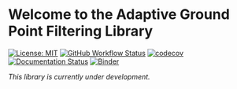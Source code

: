 # Welcome to the Adaptive Ground Point Filtering Library

[![License: MIT](https://img.shields.io/badge/License-MIT-yellow.svg)](https://opensource.org/licenses/MIT)
[![GitHub Workflow Status](https://img.shields.io/github/workflow/status/ssciwr/filteradapt/CI)](https://github.com/ssciwr/filteradapt/actions?query=workflow%3ACI)
[![codecov](https://codecov.io/gh/ssciwr/filteradapt/branch/main/graph/badge.svg?token=ONIG38R74Y)](https://codecov.io/gh/ssciwr/filteradapt)
[![Documentation Status](https://readthedocs.org/projects/filteradapt/badge/)](https://filteradapt.readthedocs.io/)
[![Binder](https://mybinder.org/badge_logo.svg)](https://mybinder.org/v2/gh/ssciwr/filteradapt/main)

*This library is currently under development.*
